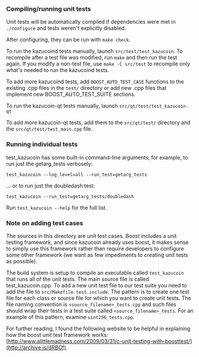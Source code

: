 ### Compiling/running unit tests

Unit tests will be automatically compiled if dependencies were met in `./configure`
and tests weren't explicitly disabled.

After configuring, they can be run with `make check`.

To run the kazucoind tests manually, launch `src/test/test_kazucoin`. To recompile
after a test file was modified, run `make` and then run the test again. If you
modify a non-test file, use `make -C src/test` to recompile only what's needed
to run the kazucoind tests.

To add more kazucoind tests, add `BOOST_AUTO_TEST_CASE` functions to the existing
.cpp files in the `test/` directory or add new .cpp files that
implement new BOOST_AUTO_TEST_SUITE sections.

To run the kazucoin-qt tests manually, launch `src/qt/test/test_kazucoin-qt`

To add more kazucoin-qt tests, add them to the `src/qt/test/` directory and
the `src/qt/test/test_main.cpp` file.

### Running individual tests

test_kazucoin has some built-in command-line arguments; for
example, to run just the getarg_tests verbosely:

    test_kazucoin --log_level=all --run_test=getarg_tests

... or to run just the doubledash test:

    test_kazucoin --run_test=getarg_tests/doubledash

Run `test_kazucoin --help` for the full list.

### Note on adding test cases

The sources in this directory are unit test cases.  Boost includes a
unit testing framework, and since kazucoin already uses boost, it makes
sense to simply use this framework rather than require developers to
configure some other framework (we want as few impediments to creating
unit tests as possible).

The build system is setup to compile an executable called `test_kazucoin`
that runs all of the unit tests.  The main source file is called
test_kazucoin.cpp. To add a new unit test file to our test suite you need
to add the file to `src/Makefile.test.include`. The pattern is to create
one test file for each class or source file for which you want to create
unit tests.  The file naming convention is `<source_filename>_tests.cpp`
and such files should wrap their tests in a test suite
called `<source_filename>_tests`. For an example of this pattern,
examine `uint256_tests.cpp`.

For further reading, I found the following website to be helpful in
explaining how the boost unit test framework works:
[http://www.alittlemadness.com/2009/03/31/c-unit-testing-with-boosttest/](http://archive.is/dRBGf).
